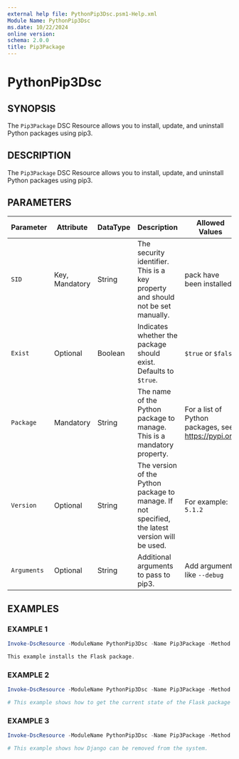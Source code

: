 ```yaml
---
external help file: PythonPip3Dsc.psm1-Help.xml
Module Name: PythonPip3Dsc
ms.date: 10/22/2024
online version:
schema: 2.0.0
title: Pip3Package
---
```


# PythonPip3Dsc

## SYNOPSIS

The `Pip3Package` DSC Resource allows you to install, update, and uninstall Python packages using pip3.

## DESCRIPTION

The `Pip3Package` DSC Resource allows you to install, update, and uninstall Python packages using pip3.

## PARAMETERS

| **Parameter** | **Attribute**  | **DataType** | **Description**                                                                                 | **Allowed Values**                                    |
| ------------- | -------------- | ------------ | ----------------------------------------------------------------------------------------------- | ----------------------------------------------------- |
| `SID`         | Key, Mandatory | String       | The security identifier. This is a key property and should not be set manually.                 | pack have been installed.                             |
| `Exist`       | Optional       | Boolean      | Indicates whether the package should exist. Defaults to `$true`.                                | `$true` or `$false`                                   |
| `Package`     | Mandatory      | String       | The name of the Python package to manage. This is a mandatory property.                         | For a list of Python packages, see <https://pypi.org> |
| `Version`     | Optional       | String       | The version of the Python package to manage. If not specified, the latest version will be used. | For example: `5.1.2`                                  |
| `Arguments`   | Optional       | String       | Additional arguments to pass to pip3.                                                           | Add arguments like `--debug`                          |

## EXAMPLES

### EXAMPLE 1

```powershell
Invoke-DscResource -ModuleName PythonPip3Dsc -Name Pip3Package -Method Set -Property @{ Package = 'flask' }

This example installs the Flask package.
```

### EXAMPLE 2

```powershell
Invoke-DscResource -ModuleName PythonPip3Dsc -Name Pip3Package -Method Get -Property @{ Package = 'flask'; Version = '1.1.4' }

# This example shows how to get the current state of the Flask package with version. If the version is not found, the latest version will be used if flask is found.
```

### EXAMPLE 3

```powershell
Invoke-DscResource -ModuleName PythonPip3Dsc -Name Pip3Package -Method Get -Property @{ Package = 'django'; Exist = $false }

# This example shows how Django can be removed from the system.
```
